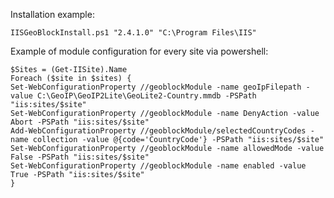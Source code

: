 Installation example:

    IISGeoBlockInstall.ps1 "2.4.1.0" "C:\Program Files\IIS"

Example of module configuration for every site via powershell:

    $Sites = (Get-IISite).Name
    Foreach ($site in $sites) {
    Set-WebConfigurationProperty //geoblockModule -name geoIpFilepath -value C:\GeoIP\GeoIP2Lite\GeoLite2-Country.mmdb -PSPath "iis:sites/$site"
    Set-WebConfigurationProperty //geoblockModule -name DenyAction -value Abort -PSPath "iis:sites/$site"
    Add-WebConfigurationProperty //geoblockModule/selectedCountryCodes -name collection -value @{code='CountryCode'} -PSPath "iis:sites/$site"
    Set-WebConfigurationProperty //geoblockModule -name allowedMode -value False -PSPath "iis:sites/$site"
    Set-WebConfigurationProperty //geoblockModule -name enabled -value True -PSPath "iis:sites/$site"
    }

